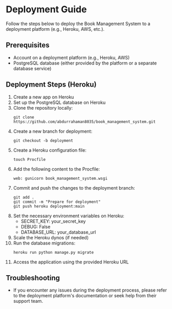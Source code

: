 # Deployment Guide

Follow the steps below to deploy the Book Management System to a deployment platform (e.g., Heroku, AWS, etc.).

## Prerequisites
- Account on a deployment platform (e.g., Heroku, AWS)
- PostgreSQL database (either provided by the platform or a separate database service)

## Deployment Steps (Heroku)
1. Create a new app on Heroku
2. Set up the PostgreSQL database on Heroku
3. Clone the repository locally:
   ```
   git clone https://github.com/abdurrahaman8035/book_management_system.git
   ```
4. Create a new branch for deployment:
   ```
   git checkout -b deployment
   ```
5. Create a Heroku configuration file:
   ```
   touch Procfile
   ```
6. Add the following content to the Procfile:
   ```
   web: gunicorn book_management_system.wsgi
   ```
7. Commit and push the changes to the deployment branch:
   ```
   git add .
   git commit -m "Prepare for deployment"
   git push heroku deployment:main
   ```
8. Set the necessary environment variables on Heroku:
   - SECRET_KEY: your_secret_key
   - DEBUG: False
   - DATABASE_URL: your_database_url
9. Scale the Heroku dynos (if needed)
10. Run the database migrations:
    ```
    heroku run python manage.py migrate
    ```
11. Access the application using the provided Heroku URL

## Troubleshooting
- If you encounter any issues during the deployment process, please refer to the deployment platform's documentation or seek help from their support team.